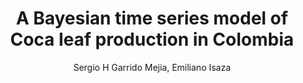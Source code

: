 ---
paperId: 10
author: Sergio H Garrido Mejia, Emiliano Isaza
publicationauthor: Garrido Mejia, S. H. et al.
title: A Bayesian time series model of Coca leaf production in Colombia
pitch: https://slideslive.com/38930525/a-hierarchical-bayesian-model-of-coca-production-in-colombia?ref=folder-55828
poster: Oral_Sergio_Garrido
alt: --
type: Oral
topic: Applications
subtopic: Machine Learning
link: https://doi.org/10.52591/lxai202007132
conference: icml
year: 2020
tags: icml-2020-op
location: Virtual
---